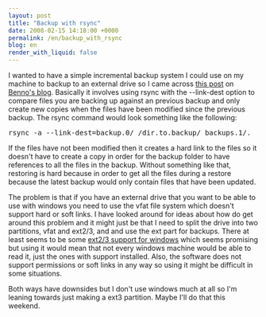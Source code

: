 ```yaml
---
layout: post
title: "Backup with rsync"
date: 2008-02-15 14:18:00 +0000
permalink: /en/backup_with_rsync
blog: en
render_with_liquid: false
---
```


<p>I wanted to have a simple incremental backup system I could use on my machine to backup to an external drive so I came across <a href="http://benno.id.au/blog/2007/05/30/rsync-backup">this post</a> on <a href="http://benno.id.au/blog/">Benno's blog</a>. Basically it involves using rsync with the --link-dest option to compare files you are backing up against an previous backup and only create new copies when the files have been modified since the previous backup. The rsync command would look something like the following:</p>
<pre>rsync -a --link-dest=backup.0/ /dir.to.backup/ backups.1/. </pre>
<p>If the files have not been modified then it creates a hard link to the files so it doesn't have to create a copy in order for the backup folder to have references to all the files in the backup. Without something like that, restoring is hard because in order to get all the files during a restore because the latest backup would only contain files that have been updated.</p><p>The problem is that if you have an external drive that you want to be able to use with windows you need to use the vfat file system which doesn't support hard or soft links. I have looked around for ideas about how do get around this problem and it might just be that I need to split the drive into two partitions, vfat and ext2/3, and and use the ext part for backups. There at least seems to be some <a href="http://www.fs-driver.org/">ext2/3 support for windows</a> which seems promising but using it would mean that not every windows machine would be able to read it, just the ones with support installed. Also, the software does not support permissions or soft links in any way so using it might be difficult in some situations. </p><p>Both ways have downsides but I don't use windows much at all so I'm leaning towards just making a ext3 partition. Maybe I'll do that this weekend. </p>
